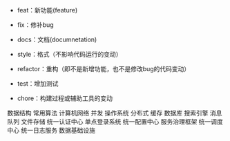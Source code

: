 - feat：新功能(feature)

- fix：修补bug

- docs：文档(documnetation)

- style：格式（不影响代码运行的变动）

- refactor：重构（即不是新增功能，也不是修改bug的代码变动）

- test：增加测试

- chore：构建过程或辅助工具的变动

数据结构
常用算法
计算机网络
并发
操作系统
分布式
缓存
数据库
搜索引擎
消息队列
文件存储
统一认证中心
单点登录系统
统一配置中心
服务治理框架
统一调度中心
统一日志服务
数据基础设施
